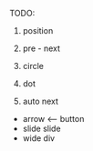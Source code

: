 TODO:

1. position 
2. pre - next

3. circle 
4. dot
5. auto next


- arrow <-- button
- slide slide 
- wide div